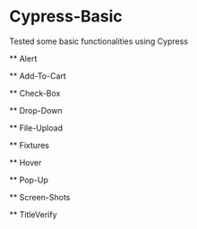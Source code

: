 # Cypress-Basic

Tested some basic functionalities using Cypress

** Alert

** Add-To-Cart

** Check-Box

** Drop-Down

** File-Upload

** Fixtures

** Hover

** Pop-Up

** Screen-Shots

** TitleVerify
